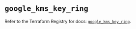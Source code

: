 # `google_kms_key_ring`

Refer to the Terraform Registry for docs: [`google_kms_key_ring`](https://registry.terraform.io/providers/hashicorp/google/6.35.0/docs/resources/kms_key_ring).
